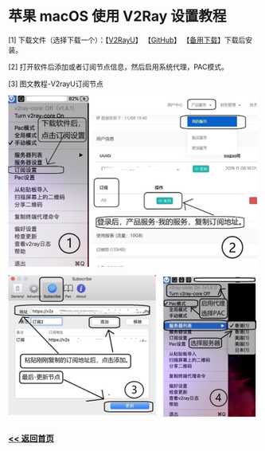 # 苹果 macOS 使用 V2Ray 设置教程

<p>[1] 下载文件（选择下载一个）：【<a title="V2Server" href="http://d.v2server.ga/down/V2rayU-1.4.1.dmg" target="_blank">V2RayU</a>】 【<a title="V2Server" href="https://github.com/yanue/V2rayU/releases" target="_blank">GitHub</a>】 【<a title="V2Server" href="https://v2server.github.io/V2Ray/" target="_blank">备用下载</a>】下载后安装。</p>
<p>[2] 打开软件后添加或者订阅节点信息，然后启用系统代理，PAC模式。</p>
<p>[3] 图文教程-V2rayU订阅节点</p>
<p><img src="img/m1.jpg" alt="" width="500" height="auto" /></p>
<p><img src="img/m2.jpg" alt="" width="500" height="auto" /></p>

### [<< 返回首页](https://v2server.github.io/Help/)
